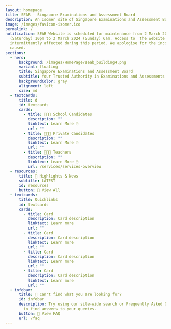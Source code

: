 ```yaml
---
layout: homepage
title: SEAB - Singapore Examinations and Assessment Board
description: An Isomer site of Singapore Examinations and Assessment Board
image: /images/favicon-isomer.ico
permalink: /
notification: SEAB Website is scheduled for maintenance from 2 March 2024
  (Saturday) 10pm to 3 March 2024 (Sunday) 6am. Access to  the website will be
  intermittently affected during this period. We apologise for the inconvenience
  caused.
sections:
  - hero:
      background: /images/HomePage/seab_building4.png
      variant: floating
      title: Singapore Examinations and Assessment Board
      subtitle: Your Trusted Authority in Examinations and Assessments
      backgroundColor: gray
      alignment: left
      size: md
  - textcards:
      title: d
      id: textcards
      cards:
        - title: 👩🏻‍🎓 School Candidates
          description: ""
          linktext: Learn More 🖱️
          url: ""
        - title: 👨🏻‍🎓 Private Candidates
          description: ""
          linktext: Learn More 🖱️
          url: ""
        - title: 👩🏻‍🏫 Teachers
          description: ""
          linktext: Learn More 🖱️
          url: /services/services-overview
  - resources:
      title: 📰 Highlights & News
      subtitle: LATEST
      id: resources
      button: 🔎 View All
  - textcards:
      title: Quicklinks
      id: textcards
      cards:
        - title: Card
          description: Card description
          linktext: Learn more
          url: ""
        - title: Card
          description: Card description
          linktext: Learn more
          url: ""
        - title: Card
          description: Card description
          linktext: Learn more
          url: ""
        - title: Card
          description: Card description
          linktext: Learn more
          url: ""
  - infobar:
      title: 💬 Can't find what you are looking for?
      id: infobar
      description: Try using our site-wide search or Frequently Asked Questions (FAQs)
        to find answers to your queries.
      button: 🔎 View FAQ
      url: /faq
---
```


